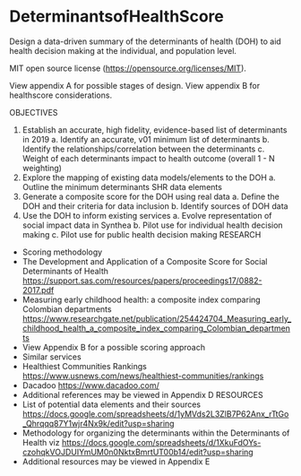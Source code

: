 # DeterminantsofHealthScore

Design a data-driven summary of the determinants of health (DOH) to aid health decision making at the individual, and population level.

MIT open source license (https://opensource.org/licenses/MIT).

View appendix A for possible stages of design.
View appendix B for healthscore considerations.

OBJECTIVES
1.	Establish an accurate, high fidelity, evidence-based list of determinants in 2019
a.	Identify an accurate, v01 minimum list of determinants
b.	Identify the relationships/correlation between the determinants
c.	Weight of each determinants impact to health outcome (overall 1 - N weighting)
2.	Explore the mapping of existing data models/elements to the DOH
a.	Outline the minimum determinants SHR data elements
3.	Generate a composite score for the DOH using real data
a.	Define the DOH and their criteria for data inclusion
b.	Identify sources of DOH data
4.	Use the DOH to inform existing services
a.	Evolve representation of social impact data in Synthea
b.	Pilot use for individual health decision making
c.	Pilot use for public health decision making
RESEARCH
-	Scoring methodology
-	The Development and Application of a Composite Score for Social Determinants of Health
https://support.sas.com/resources/papers/proceedings17/0882-2017.pdf 
-	Measuring early childhood health: a composite index comparing Colombian departments
https://www.researchgate.net/publication/254424704_Measuring_early_childhood_health_a_composite_index_comparing_Colombian_departments 
-	View Appendix B for a possible scoring approach
-	Similar services
-	Healthiest Communities Rankings
https://www.usnews.com/news/healthiest-communities/rankings 
-	Dacadoo
https://www.dacadoo.com/  
-	Additional references may be viewed in Appendix D
RESOURCES
-	List of potential data elements and their sources
https://docs.google.com/spreadsheets/d/1yMVds2L3ZlB7P62Anx_rTtGo_Qhrqqq87Y1wjr4Nx9k/edit?usp=sharing 
-	Methodology for organizing the determinants within the Determinants of Health viz
https://docs.google.com/spreadsheets/d/1XkuFdOYs-czohqkVOJDUIYmUM0n0NktxBmrtUT00b14/edit?usp=sharing 
-	Additional resources may be viewed in Appendix E
